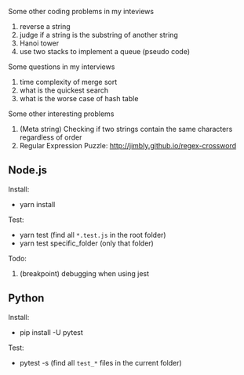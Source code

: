 Some other coding problems in my inteviews

1. reverse a string
2. judge if a string is the substring of another string
3. Hanoi tower
4. use two stacks to implement a queue (pseudo code)

Some questions in my interviews
1. time complexity of merge sort
2. what is the quickest search
3. what is the worse case of hash table

Some other interesting problems
1. (Meta string) Checking if two strings contain the same characters regardless of order
2. Regular Expression Puzzle: http://jimbly.github.io/regex-crossword

## Node.js

Install:
- yarn install

Test:
- yarn test (find all `*.test.js` in the root folder)
- yarn test specific_folder (only that folder)

Todo:
1. (breakpoint) debugging when using jest 

## Python

Install:
- pip install -U pytest

Test:
- pytest -s (find all `test_*` files in the current folder)
